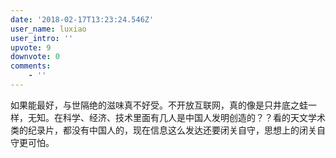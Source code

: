 ```yaml
---
date: '2018-02-17T13:23:24.546Z'
user_name: luxiao
user_intro: ''
upvote: 9
downvote: 0
comments:
    - ''
---
```


如果能最好，与世隔绝的滋味真不好受。不开放互联网，真的像是只井底之蛙一样，无知。在科学、经济、技术里面有几人是中国人发明创造的？？看的天文学术类的纪录片，都没有中国人的，现在信息这么发达还要闭关自守，思想上的闭关自守更可怕。
